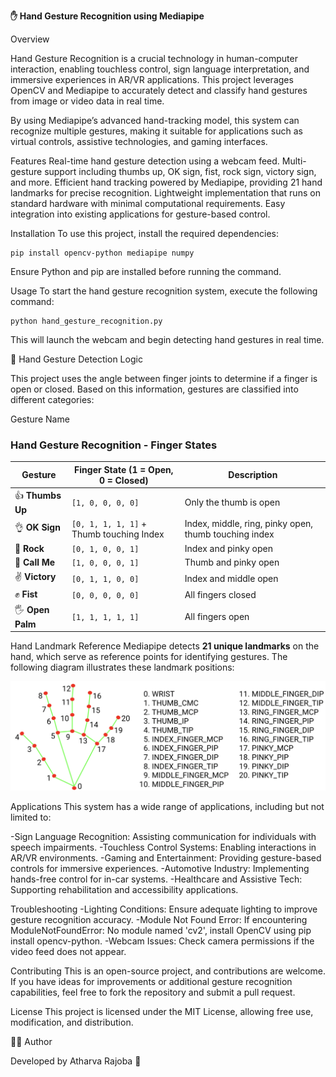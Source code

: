 **✋ Hand Gesture Recognition using Mediapipe**


Overview

Hand Gesture Recognition is a crucial technology in human-computer interaction, enabling touchless control, sign language interpretation, and immersive experiences in AR/VR applications. This project leverages OpenCV and Mediapipe to accurately detect and classify hand gestures from image or video data in real time.

By using Mediapipe’s advanced hand-tracking model, this system can recognize multiple gestures, making it suitable for applications such as virtual controls, assistive technologies, and gaming interfaces.

Features
Real-time hand gesture detection using a webcam feed.
Multi-gesture support including thumbs up, OK sign, fist, rock sign, victory sign, and more.
Efficient hand tracking powered by Mediapipe, providing 21 hand landmarks for precise recognition.
Lightweight implementation that runs on standard hardware with minimal computational requirements.
Easy integration into existing applications for gesture-based control.

Installation
To use this project, install the required dependencies:

  ```
pip install opencv-python mediapipe numpy
  ```
Ensure Python and pip are installed before running the command.

Usage
To start the hand gesture recognition system, execute the following command:

  ```
python hand_gesture_recognition.py
  ```
This will launch the webcam and begin detecting hand gestures in real time.



🧠 Hand Gesture Detection Logic

This project uses the angle between finger joints to determine if a finger is open or closed. Based on this information, gestures are classified into different categories:

Gesture Name

### Hand Gesture Recognition - Finger States

| Gesture    | Finger State (1 = Open, 0 = Closed) | Description |
|------------|----------------------------------|-------------|
| 👍 **Thumbs Up** | `[1, 0, 0, 0, 0]` | Only the thumb is open |
| 👌 **OK Sign** | `[0, 1, 1, 1, 1]` + Thumb touching Index | Index, middle, ring, pinky open, thumb touching index |
| 🤘 **Rock** | `[0, 1, 0, 0, 1]` | Index and pinky open |
| 🤙 **Call Me** | `[1, 0, 0, 0, 1]` | Thumb and pinky open |
| ✌️ **Victory** | `[0, 1, 1, 0, 0]` | Index and middle open |
| ✊ **Fist** | `[0, 0, 0, 0, 0]` | All fingers closed |
| 🖐 **Open Palm** | `[1, 1, 1, 1, 1]` | All fingers open |


Hand Landmark Reference
Mediapipe detects **21 unique landmarks** on the hand, which serve as reference points for identifying gestures. The following diagram illustrates these landmark positions:

![Hand Landmarks](hand-landmarks.png)



Applications
This system has a wide range of applications, including but not limited to:

-Sign Language Recognition: Assisting communication for individuals with speech impairments.
-Touchless Control Systems: Enabling interactions in AR/VR environments.
-Gaming and Entertainment: Providing gesture-based controls for immersive experiences.
-Automotive Industry: Implementing hands-free control for in-car systems.
-Healthcare and Assistive Tech: Supporting rehabilitation and accessibility applications.

Troubleshooting
-Lighting Conditions: Ensure adequate lighting to improve gesture recognition accuracy.
-Module Not Found Error: If encountering ModuleNotFoundError: No module named 'cv2', install OpenCV using pip install opencv-python.
-Webcam Issues: Check camera permissions if the video feed does not appear.

Contributing
This is an open-source project, and contributions are welcome. If you have ideas for improvements or additional gesture recognition capabilities, feel free to fork the repository and submit a pull request.

License
This project is licensed under the MIT License, allowing free use, modification, and distribution.

👨‍💻 Author

Developed by Atharva Rajoba 🚀
